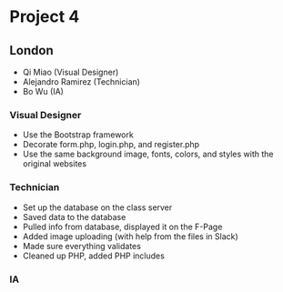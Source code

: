 # Project 4

## London

- Qi Miao (Visual Designer)
- Alejandro Ramirez (Technician)
- Bo Wu (IA)

### Visual Designer
- Use the Bootstrap framework
- Decorate form.php, login.php, and register.php
- Use the same background image, fonts, colors, and styles with the original websites

### Technician
- Set up the database on the class server
- Saved data to the database
- Pulled info from database, displayed it on the F-Page
- Added image uploading (with help from the files in Slack)
- Made sure everything validates
- Cleaned up PHP, added PHP includes

### IA

